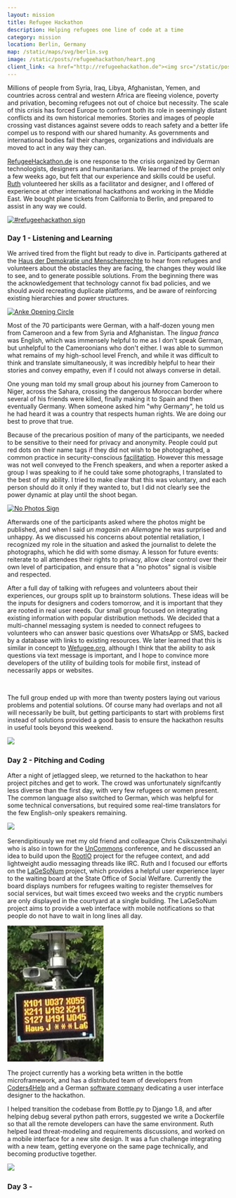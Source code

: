 ```yaml
---
layout: mission
title: Refugee Hackathon
description: Helping refugees one line of code at a time
category: mission
location: Berlin, Germany
map: /static/maps/svg/berlin.svg
image: /static/posts/refugeehackathon/heart.png
client_link: <a href="http://refugeehackathon.de"><img src="/static/posts/refugeehackathon/heart.png" alt="Refugee Hackathon"></a>
---
```


Millions of people from Syria, Iraq, Libya, Afghanistan, Yemen, and countries across central and western Africa are fleeing violence, poverty and privation, becoming refugees not out of choice but necessity. The scale of this crisis has forced Europe to confront both its role in seemingly distant conflicts and its own historical memories. Stories and images of people crossing vast distances against severe odds to reach safety and a better life compel us to respond with our shared humanity. As governments and international bodies fail their charges, organizations and individuals are moved to act in any way they can.

[RefugeeHackathon.de](http://refugeehackathon.de) is one response to the crisis organized by German technologists, designers and humanitarians. We learned of the project only a few weeks ago, but felt that our experience and skills could be useful. [Ruth](http://ruthmiller.net) volunteered her skills as a facilitator and designer, and I offered of experience at other international hackathons and working in the Middle East. We bought plane tickets from California to Berlin, and prepared to assist in any way we could.

<div class="thumb inline third right">
<a href="https://www.flickr.com/photos/jlevinger/22238979089/"><img src="https://farm1.staticflickr.com/781/22238979089_ec0f735452_m_d.jpg" alt="#refugeehackathon sign"></a>
</div>

### Day 1 - Listening and Learning

We arrived tired from the flight but ready to dive in. Participants gathered at the [Haus der Demokratie und Menschenrechte](http://hausderdemokratie.de/artikel/welcome.php4) to hear from refugees and volunteers about the obstacles they are facing, the changes they would like to see, and to generate possible solutions. From the beginning there was the acknowledgement that technology cannot fix bad policies, and we should avoid recreating duplicate platforms, and be aware of reinforcing existing hierarchies and power structures.

<div class="thumb inline third right">
<a href="https://www.flickr.com/photos/jlevinger/22399779056/"><img src="https://farm1.staticflickr.com/778/22399779056_f8c873322c_m_d.jpg" alt="Anke Opening Circle"></a>
</div>

Most of the 70 participants were German, with a half-dozen young men from Cameroon and a few from Syria and Afghanistan. The *lingua franca* was English, which was immensely helpful to me as I don't speak German, but unhelpful to the Cameroonians who don't either. I was able to summon what remains of my high-school level French, and while it was difficult to think and translate simultaneously, it was incredibly helpful to hear their stories and convey empathy, even if I could not always converse in detail.

One young man told my small group about his journey from Cameroon to Niger, across the Sahara, crossing the dangerous Moroccan border where several of his friends were killed, finally making it to Spain and then eventually Germany. When someone asked him "why Germany", he told us he had heard it was a country that respects human rights. We are doing our best to prove that true.

Because of the precarious position of many of the participants, we needed to be sensitive to their need for privacy and anonymity. People could put red dots on their name tags if they did not wish to be photographed, a common practice in security-conscious [facilitation](https://aspirationtech.org). However this message was not well conveyed to the French speakers, and when a reporter asked a group I was speaking to if he could take some photographs, I translated to the best of my ability. I tried to make clear that this was voluntary, and each person should do it only if they wanted to, but I did not clearly see the power dynamic at play until the shoot began.

<div class="thumb inline third right">
<a href="https://www.flickr.com/photos/jlevinger/22425772855/"><img src="https://farm1.staticflickr.com/605/22425772855_e32ca767f5_m_d.jpg" alt="No Photos Sign"></a>
</div>

Afterwards one of the participants asked where the photos might be published, and when I said *un magasin en Allemagne* he was surprised and unhappy. As we discussed his concerns about potential retaliation, I recognized my role in the situation and asked the journalist to delete the photographs, which he did with some dismay. A lesson for future events: reiterate to all attendees their rights to privacy, allow clear control over their own level of participation, and ensure that a "no photos" signal is visible and respected.

After a full day of talking with refugees and volunteers about their experiences, our groups split up to brainstorm solutions. These ideas will be the inputs for designers and coders tomorrow, and it is important that they are rooted in real user needs. Our small group focused on integrating existing information with popular distribution methods. We decided that a multi-channel messaging system is needed to connect refugees to volunteers who can answer basic questions over WhatsApp or SMS, backed by a database with links to existing resources. We later learned that this is similar in concept to [Wefugee.org](http://www.wefugee.org), although I think that the ability to ask questions via text message is important, and I hope to convince more developers of the utility of building tools for mobile first, instead of necessarily apps or websites.

<div class="thumb inline third right">
<a href="https://www.flickr.com/photos/jlevinger/22412561922/"><img src="https://farm6.staticflickr.com/5815/22412561922_168354af3e_m_d.jpg" alt=""></a>
</div>

The full group ended up with more than twenty posters laying out various problems and potential solutions. Of course many had overlaps and not all will necessarily be built, but getting participants to start with problems first instead of solutions provided a good basis to ensure the hackathon results in useful tools beyond this weekend.

<div class="thumb two-third center">
<a href="https://www.flickr.com/photos/jlevinger/22239361370/"><img src="https://farm1.staticflickr.com/716/22239361370_082e9109c5_m_d.jpg"></a>
</div>


### Day 2 - Pitching and Coding

After a night of jetlagged sleep, we returned to the hackathon to hear project pitches and get to work. The crowd was unfortunately signifcantly less diverse than the first day, with very few refugees or women present. The common language also switched to German, which was helpful for some technical conversations, but required some real-time translators for the few English-only speakers remaining.

<div class="thumb inline third right">
<a href="https://www.flickr.com/photos/jlevinger/22251742449/"><img src="https://farm1.staticflickr.com/715/22251742449_16450254c6_m_d.jpg"></a>
</div>

Serendipitiously we met my old friend and colleague Chris Csikszentmihalyi who is also in town for the [UnCommons](http://berlinergazette.de/deutsch/uncommons/) conference, and he discussed an idea to build upon the [RootIO](https://spacedog.xyz/mission/rootio) project for the refugee context, and add lightweight audio messaging threads like IRC. Ruth and I focused our efforts on the [LaGeSoNum](http://refugeehackathon.de/en/projekte/lagesonum/) project, which provides a helpful user experience layer to the  waiting board at the State Office of Social Welfare. Currently the board displays numbers for refugees waiting to register themselves for social services, but wait times exceed two weeks and the cryptic numbers are only displayed in the courtyard at a single building. The LaGeSoNum project aims to provide a web interface with mobile notifications so that people do not have to wait in long lines all day.

<div class="thumb inline third right">
<img src="/static/posts/refugeehackathon/lagesonum-example.jpg">
</div>

The project currently has a working beta written in the bottle microframework, and has a distributed team of developers from [Coders4Help](http://www.meetup.com/coders4help/) and a German [software company](http://www.minglabs.com) dedicating a user interface designer to the hackathon.

I helped transition the codebase from Bottle.py to Django 1.8, and after helping debug several python path errors, suggested we write a Dockerfile so that all the remote developers can have the same environment. Ruth helped lead threat-modeling and requirements discussions, and worked on a mobile interface for a new site design. It was a fun challenge integrating with a new team, getting everyone on the same page technically, and becoming productive together.

<div class="thumb inline third right">
<a href="https://www.flickr.com/photos/jlevinger/22250577550/"><img src="https://farm6.staticflickr.com/5646/22250577550_dc9c081b01_m_d.jpg"></a>
</div>

### Day 3 - 
